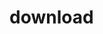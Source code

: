 # download
<ClientOnly>
  <description :tagNameList="['浏览器']" description="download" /> 
</ClientOnly>